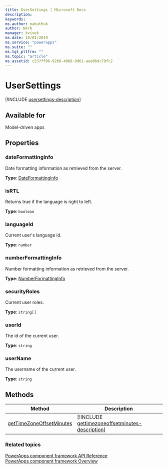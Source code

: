 ```yaml
---
title: UserSettings | Microsoft Docs
description: 
keywords:
ms.author: nabuthuk
author: Nkrb
manager: kvivek
ms.date: 10/01/2019
ms.service: "powerapps"
ms.suite: ""
ms.tgt_pltfrm: ""
ms.topic: "article"
ms.assetid: c237ff96-9268-4068-9d61-aea0bdc79fc2
---
```


# UserSettings

[!INCLUDE [usersettings-description](includes/usersettings-description.md)]

## Available for 

Model-driven apps

## Properties

### dateFormattingInfo

Date formatting information as retrieved from the server.

**Type**: [DateFormattingInfo]((dateformattinginfo.md))

### isRTL

Returns true if the language is right  to left.

**Type**: `boolean`

### languageId

Current user's language id.

**Type**: `number`

### numberFormattingInfo

Number formatting information as retrieved from the server.

**Type**: [NumberFormattingInfo](numberformattinginfo.md)

### securityRoles

Current user roles.

**Type**: `string[]`

### userId

The id of the current user.

**Type**: `string`

### userName

The username of the current user.

**Type**: `string`

## Methods

|Method | Description | 
| ------|-------------|
|[getTimeZoneOffsetMinutes](usersettings/gettimezoneoffsetminutes.md)|[!INCLUDE [gettimezoneoffsetminutes-description](usersettings/includes/gettimezoneoffsetminutes-description.md)]|

### Related topics

[PowerApps component framework API Reference](../reference/index.md)<br/>
[PowerApps component framework Overview](../overview.md)